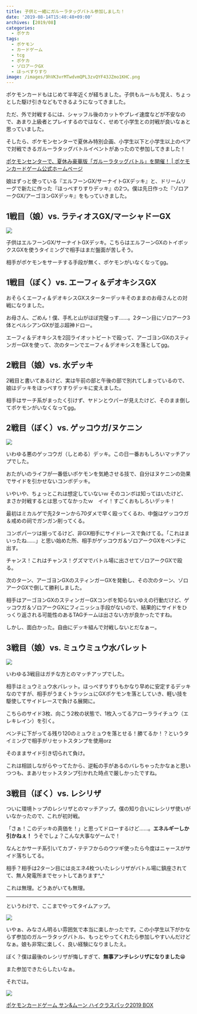 ```yaml
---
title: 子供と一緒にガルーラタッグバトル参加しました！
date: '2019-08-14T15:40:48+09:00'
archives: [2019/08]
categories:
  - ポケカ
tags:
  - ポケモン
  - カードゲーム
  - tcg
  - ポケカ
  - ゾロアークGX
  - ほっぺすりすり
image: /images/9hVK3vrMTwdvmQPL3zvQYF43JZmo1KHC.png
---
```


ポケモンカードもはじめて半年近くが経ちました。子供もルールも覚え、ちょっとした駆け引きなどもできるようになってきました。

ただ、外で対戦するには、シャッフル後のカットやプレイ速度などが不安なので、あまり上級者とプレイするのではなく、せめて小学生との対戦が良いなぁと思っていました。

<!--more-->

そしたら、ポケモンセンターで夏休み特別企画、小学生以下と小学生以上のペアで対戦できるガルーラタッグバトルイベントがあったので参加してきました！

[ポケモンセンターで、夏休み豪華版「ガルーラタッグバトル」を開催！ | ポケモンカードゲーム公式ホームページ](https://www.pokemon-card.com/info/2019/20190719_001950.html)

娘はずっと使っている『エルフーンGX/サーナイトGXデッキ』と、ドリームリーグで新たに作った『ほっぺすりすりデッキ』の2つ。僕は先日作った『ゾロアークGX/アーゴヨンGXデッキ』をもっていきました。

## 1戦目（娘）vs. ラティオスGX/マーシャドーGX

![](/images/Q8vHydRGGa0uTokiCX95GGsVsGalAILv.png)

子供はエルフーンGX/サーナイトGXデッキ。こちらはエルフーンGXのトイボックスGXを使うタイミングで相手はまだ盤面が苦しそう。

相手がポケモンをサーチする手段が無く、ポケモンがいなくなってgg。

## 1戦目（ぼく）vs. エーフィ＆デオキシスGX

おそらくエーフィ＆デオキシスGXスターターデッキそのままのお母さんとの対戦になりました。

お母さん、ごめん！僕、手札と山がほぼ完璧っす……。2ターン目にゾロアーク3体とペルシアンGXが並ぶ超神ドロー。

エーフィ＆デオキシスを2回ライオットビートで殴って、アーゴヨンGXのスティンガーGXを使って、次のターンでエーフィ＆デオキシスを落としてgg。

## 2戦目（娘）vs. 水デッキ

2戦目と書いてあるけど、実は午前の部と午後の部で別れてしまっているので、娘はデッキをほっぺすりすりデッキに変えました。

相手はサーチ系がまったく引けず、ヤドンとウパーが見えたけど、そのまま倒してポケモンがいなくなってgg。

## 2戦目（ぼく）vs. ゲッコウガ/ヌケニン

![](/images/08sHM3jWWPT5MTnuIqPwzShZcdLurxdI.png)

いわゆる悪のゲッコウガ（しとめる）デッキ。この日一番おもしろいマッチアップでした。

おたがいのライフが一番低いポケモンを気絶させる技で、自分はヌケニンの効果でサイドを引かせないコンボデッキ。

いやいや、ちょっとこれは想定していないｗ そのコンボは知ってはいたけど、まさか対戦するとは思ってなかったｗ　イイ！すごくおもしろいデッキ！

最初はミカルゲで先2ターンから70ダメで早く殴ってくるわ、中盤はゲッコウガ＆戒めの祠でガンガン削ってくる。

コンボパーツは揃ってるけど、非GX相手にサイドレースで負けてる。「これはまいったね……」と思い始めた所、相手がゲッコウガ＆ゾロアークGXをベンチに出す。

チャンス！これはチャンス！グズマでバトル場に出させてゾロアークGXで殴る。

次のターン、アーゴヨンGXのスティンガーGXを発動し、その次のターン、ゾロアークGXで倒して勝利しました。

相手はアーゴヨンGXのスティンガーGXコンボを知らないゆえの行動だけど、ゲッコウガ＆ゾロアークGXにフィニッシュ手段がないので、結果的にサイドをひっくり返される可能性のあるTAGチームは出さない方が良かったですね。

しかし、面白かった。自由にデッキ組んで対戦しないとだなぁー。

## 3戦目（娘）vs. ミュウミュウ水バレット

![](/images/G0edOa1StiNaHXYdB40AIGxWkAbjpQNG.png)

いわゆる3戦目はガチな方とのマッチアップでした。

相手はミュウミュウ水バレット。ほっぺすりすりもかなり早めに安定するデッキなのですが、相手がうまくトラッシュにGXポケモンを落としていき、軽い技を駆使してサイドレースで負ける展開に。

こちらのサイド3枚、向こう2枚の状態で、1枚入ってるアローラライチュウ（エレキレイン）を引く。

ベンチに下がってる残り120のミュウミュウを落とせる！勝てるか！？というタイミングで相手がリセットスタンプを使用orz

そのままサイド引き切られて負け。

これは相談しながらやってたから、逆転の手があるのバレちゃったかなぁと思いつつも、まあリセットスタンプ引かれた時点で厳しかったですね。

## 3戦目（ぼく）vs. レシリザ

ついに環境トップのレシリザとのマッチアップ。僕の知り合いにレシリザ使いがいなかったので、これが初対戦。

「さぁ！このデッキの真価を！」と思ってドローするけど……。**エネルギーしか引かねぇ！** うそでしょ？こんな大事なゲームで！

なんとかサーチ系引いてカプ・テテフからのウツギ使ったら今度はニャースがサイド落ちしてる。

相手？相手は2ターン目には炎エネ4枚ついたレシリザがバトル場に鎮座されてて、無人発電所までセットしてあります^_^

これは無理。どうあがいても無理。

---

というわけで、ここまでやってタイムアップ。

![](/images/vUirbMOlAHE40hAg44U7OP1QQ4JmFWOP.png)

いやぁ、みなさん明るい雰囲気で本当に楽しかったです。この小学生以下がかならず参加のガルーラタッグバトル、もっとやってくれたら参加しやすいんだけどなぁ。娘も非常に楽しく、良い経験になりましたえ。

ぼく？僕は最後のレシリザが悔しすぎて、**無事アンチレシリザになりました**😁

また参加できたらしたいなぁ。

それでは。

<div class="amazfy">
<a href="https://www.amazon.co.jp/dp/B07SQWM1QH?tag=t4traw-22">
<img src="https://ws-fe.amazon-adsystem.com/widgets/q?_encoding=UTF8&ASIN=B07SQWM1QH&Format=_SL250_&ID=AsinImage&MarketPlace=JP&ServiceVersion=20070822&WS=1&tag=t4traw-22&language=ja_JP">
<p>ポケモンカードゲーム サン&ムーン ハイクラスパック2019 BOX</p>
</a>
</div>
